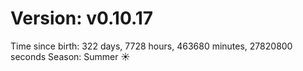 # Version: v0.10.17
Time since birth: 322 days, 7728 hours, 463680 minutes, 27820800 seconds
Season: Summer ☀️
